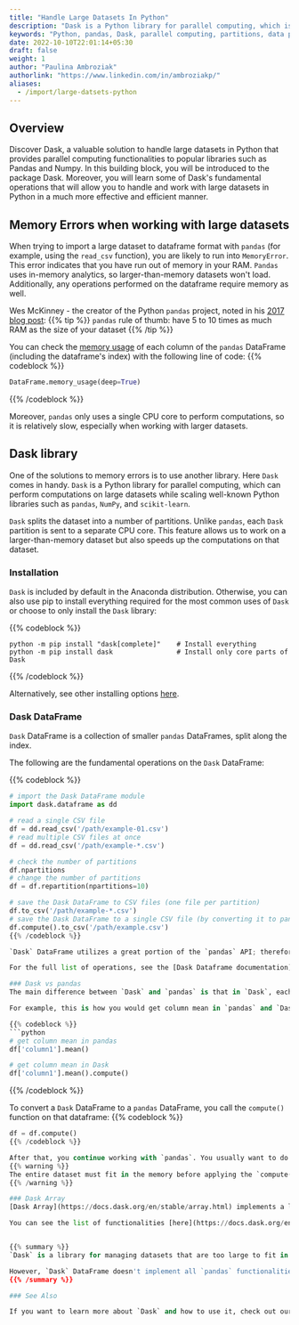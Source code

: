 ```yaml
---
title: "Handle Large Datasets In Python"
description: "Dask is a Python library for parallel computing, which is able to perform computations on larger-than-memory datasets."
keywords: "Python, pandas, Dask, parallel computing, partitions, data preparation, big data, large datasets, memory, RAM, dataframe, numpy, array"
date: 2022-10-10T22:01:14+05:30
draft: false
weight: 1
author: "Paulina Ambroziak"
authorlink: "https://www.linkedin.com/in/ambroziakp/"
aliases:
  - /import/large-datsets-python
---
```



## Overview
Discover Dask, a valuable solution to handle large datasets in Python that provides parallel computing functionalities to popular libraries such as Pandas and Numpy. In this building block, you will be introduced to the package Dask. Moreover, you will learn some of Dask's fundamental operations that will allow you to handle and work with large datasets in Python in a much more effective and efficient manner.

## Memory Errors when working with large datasets
When trying to import a large dataset to dataframe format with `pandas` (for example, using the `read_csv` function), you are likely to run into `MemoryError`. This error indicates that you have run out of memory in your RAM. `Pandas` uses in-memory analytics, so larger-than-memory datasets won't load. Additionally, any operations performed on the dataframe require memory as well.

Wes McKinney - the creator of the Python `pandas` project, noted in his [2017 blog post](https://wesmckinney.com/blog/apache-arrow-pandas-internals/):
{{% tip %}}
`pandas` rule of thumb: have 5 to 10 times as much RAM as the size of your dataset
{{% /tip %}}

You can check the [memory usage](https://pandas.pydata.org/docs/reference/api/pandas.DataFrame.memory_usage.html) of each column of the `pandas` DataFrame (including the dataframe's index) with the following line of code:
{{% codeblock %}}
```python
DataFrame.memory_usage(deep=True)
```
{{% /codeblock %}}

Moreover, `pandas` only uses a single CPU core to perform computations, so it is relatively slow, especially when working with larger datasets.



## Dask library
One of the solutions to memory errors is to use another library. Here `Dask` comes in handy. `Dask` is a Python library for parallel computing, which can perform computations on large datasets while scaling well-known Python libraries such as `pandas`, `NumPy`, and `scikit-learn`.

`Dask` splits the dataset into a number of partitions. Unlike `pandas`, each `Dask` partition is sent to a separate CPU core. This feature allows us to work on a larger-than-memory dataset but also speeds up the computations on that dataset.

### Installation
`Dask` is included by default in the Anaconda distribution. Otherwise, you can also use pip to install everything required for the most common uses of `Dask` or choose to only install the `Dask` library:

{{% codeblock %}}
```shell
python -m pip install "dask[complete]"    # Install everything
python -m pip install dask                # Install only core parts of Dask
```
{{% /codeblock %}}

Alternatively, see other installing options [here](https://docs.dask.org/en/stable/install.html).

### Dask DataFrame
`Dask` DataFrame is a collection of smaller `pandas` DataFrames, split along the index.

The following are the fundamental operations on the `Dask` DataFrame:

{{% codeblock %}}
```python
# import the Dask DataFrame module
import dask.dataframe as dd

# read a single CSV file
df = dd.read_csv('/path/example-01.csv')
# read multiple CSV files at once
df = dd.read_csv('/path/example-*.csv')

# check the number of partitions
df.npartitions
# change the number of partitions
df = df.repartition(npartitions=10)  

# save the Dask DataFrame to CSV files (one file per partition)
df.to_csv('/path/example-*.csv')
# save the Dask DataFrame to a single CSV file (by converting it to pandas DataFrame first)
df.compute().to_csv('/path/example.csv')
{{% /codeblock %}}

`Dask` DataFrame utilizes a great portion of the `pandas` API; therefore, there are a lot of similarities in use. However, `Dask` DataFrame doesn't support all `pandas'` features.

For the full list of operations, see the [Dask Dataframe documentation](https://docs.dask.org/en/stable/dataframe-api.html).

### Dask vs pandas
The main difference between `Dask` and `pandas` is that in `Dask`, each computation requires you to call the `compute()` function. This is because `Dask` uses so-called lazy evaluation, meaning that the evaluation of an expression will not be executed unless explicitly requested to do so.

For example, this is how you would get column mean in `pandas` and `Dask`:

{{% codeblock %}}
```python
# get column mean in pandas
df['column1'].mean()

# get column mean in Dask
df['column1'].mean().compute()
```
{{% /codeblock %}}


To convert a `Dask` DataFrame to a `pandas` DataFrame, you call the `compute()` function on that dataframe:
{{% codeblock %}}
```python
df = df.compute()
{{% /codeblock %}}

After that, you continue working with `pandas`. You usually want to do this after reducing the large dataset with `Dask` (for example, by selecting a subsection) to a manageable level.
{{% warning %}}
The entire dataset must fit in the memory before applying the `compute()` function.
{{% /warning %}}

### Dask Array
[Dask Array](https://docs.dask.org/en/stable/array.html) implements a large subset of `NumPy` API, breaking up the large array into many small arrays. You can use `Dask` Array instead of `NumPy` if you are out of RAM or experiencing performance issues.

You can see the list of functionalities [here](https://docs.dask.org/en/stable/array-api.html).


{{% summary %}}
`Dask` is a library for managing datasets that are too large to fit in memory. `Dask` also increases the efficiency of the computations by dividing the datasets into several partitions and distributing the work across multiple CPU cores. `Dask` DataFrame should be simple to use for `pandas` users because it makes extensive use of the `pandas` API.

However, `Dask` DataFrame doesn't implement all `pandas` functionalities. Therefore, it is a good practice to reduce a large dataset with `Dask` to a manageable level and then switch to `pandas`.
{{% /summary %}}

### See Also

If you want to learn more about `Dask` and how to use it, check out our building block [Dask in action](https://tilburgsciencehub.com/building-blocks/prepare-your-data-for-analysis/data-preparation/dask-in-action/). There you will find a practical example of how to perform some descriptive and analytics operations over a large dataset with `Dask`.
 
